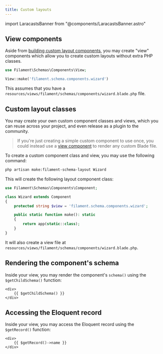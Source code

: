 ```yaml
---
title: Custom layouts
---
```

import LaracastsBanner from "@components/LaracastsBanner.astro"

<LaracastsBanner
    title="Build a Custom Schema Layout"
    description="Watch the Build Advanced Components for Filament series on Laracasts - it will teach you how to build components, and you'll get to know all the internal tools to help you."
    url="https://laracasts.com/series/build-advanced-components-for-filament/episodes/7"
    series="building-advanced-components"
/>

## View components

Aside from [building custom layout components](#custom-layout-classes), you may create "view" components which allow you to create custom layouts without extra PHP classes.

```php
use Filament\Schemas\Components\View;

View::make('filament.schema.components.wizard')
```

This assumes that you have a `resources/views/filament/schemas/components/wizard.blade.php` file.

## Custom layout classes

You may create your own custom component classes and views, which you can reuse across your project, and even release as a plugin to the community.

> If you're just creating a simple custom component to use once, you could instead use a [view component](#view-components) to render any custom Blade file.

To create a custom component class and view, you may use the following command:

```bash
php artisan make:filament-schema-layout Wizard
```

This will create the following layout component class:

```php
use Filament\Schemas\Components\Component;

class Wizard extends Component
{
    protected string $view = 'filament.schema.components.wizard';

    public static function make(): static
    {
        return app(static::class);
    }
}
```

It will also create a view file at `resources/views/filament/schemas/components/wizard.blade.php`.

## Rendering the component's schema

Inside your view, you may render the component's `schema()` using the `$getChildSchema()` function:

```blade
<div>
    {{ $getChildSchema() }}
</div>
```

## Accessing the Eloquent record

Inside your view, you may access the Eloquent record using the `$getRecord()` function:

```blade
<div>
    {{ $getRecord()->name }}
</div>
```
